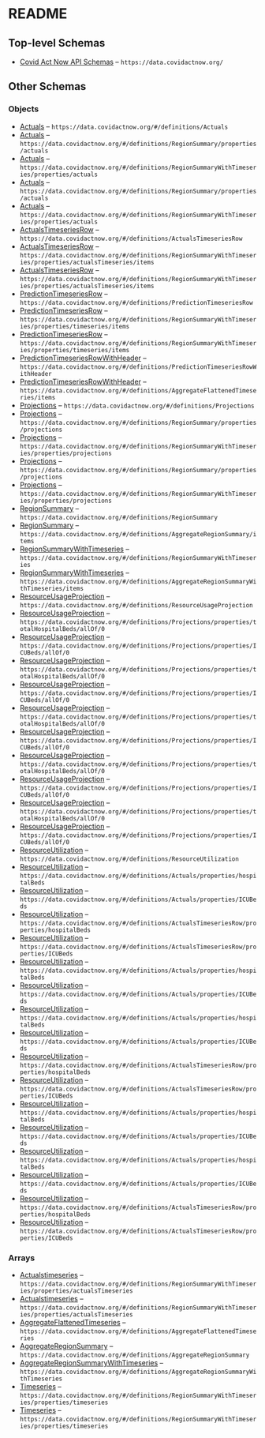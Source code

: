 # README

## Top-level Schemas

-   [Covid Act Now API Schemas](./schemas.md) – `https://data.covidactnow.org/`

## Other Schemas

### Objects

-   [Actuals](./schemas-definitions-actuals.md "Base model for API output") – `https://data.covidactnow.org/#/definitions/Actuals`
-   [Actuals](./schemas-definitions-regionsummary-properties-actuals.md "Base model for API output") – `https://data.covidactnow.org/#/definitions/RegionSummary/properties/actuals`
-   [Actuals](./schemas-definitions-regionsummarywithtimeseries-properties-actuals.md "Base model for API output") – `https://data.covidactnow.org/#/definitions/RegionSummaryWithTimeseries/properties/actuals`
-   [Actuals](./schemas-definitions-regionsummary-properties-actuals.md "Base model for API output") – `https://data.covidactnow.org/#/definitions/RegionSummary/properties/actuals`
-   [Actuals](./schemas-definitions-regionsummarywithtimeseries-properties-actuals.md "Base model for API output") – `https://data.covidactnow.org/#/definitions/RegionSummaryWithTimeseries/properties/actuals`
-   [ActualsTimeseriesRow](./schemas-definitions-actualstimeseriesrow.md "Base model for API output") – `https://data.covidactnow.org/#/definitions/ActualsTimeseriesRow`
-   [ActualsTimeseriesRow](./schemas-definitions-regionsummarywithtimeseries-properties-actualstimeseries-actualstimeseriesrow.md "Base model for API output") – `https://data.covidactnow.org/#/definitions/RegionSummaryWithTimeseries/properties/actualsTimeseries/items`
-   [ActualsTimeseriesRow](./schemas-definitions-regionsummarywithtimeseries-properties-actualstimeseries-actualstimeseriesrow.md "Base model for API output") – `https://data.covidactnow.org/#/definitions/RegionSummaryWithTimeseries/properties/actualsTimeseries/items`
-   [PredictionTimeseriesRow](./schemas-definitions-predictiontimeseriesrow.md "Base model for API output") – `https://data.covidactnow.org/#/definitions/PredictionTimeseriesRow`
-   [PredictionTimeseriesRow](./schemas-definitions-regionsummarywithtimeseries-properties-timeseries-predictiontimeseriesrow.md "Base model for API output") – `https://data.covidactnow.org/#/definitions/RegionSummaryWithTimeseries/properties/timeseries/items`
-   [PredictionTimeseriesRow](./schemas-definitions-regionsummarywithtimeseries-properties-timeseries-predictiontimeseriesrow.md "Base model for API output") – `https://data.covidactnow.org/#/definitions/RegionSummaryWithTimeseries/properties/timeseries/items`
-   [PredictionTimeseriesRowWithHeader](./schemas-definitions-predictiontimeseriesrowwithheader.md "Base model for API output") – `https://data.covidactnow.org/#/definitions/PredictionTimeseriesRowWithHeader`
-   [PredictionTimeseriesRowWithHeader](./schemas-definitions-aggregateflattenedtimeseries-predictiontimeseriesrowwithheader.md "Base model for API output") – `https://data.covidactnow.org/#/definitions/AggregateFlattenedTimeseries/items`
-   [Projections](./schemas-definitions-projections.md "Base model for API output") – `https://data.covidactnow.org/#/definitions/Projections`
-   [Projections](./schemas-definitions-regionsummary-properties-projections.md "Base model for API output") – `https://data.covidactnow.org/#/definitions/RegionSummary/properties/projections`
-   [Projections](./schemas-definitions-regionsummarywithtimeseries-properties-projections.md "Base model for API output") – `https://data.covidactnow.org/#/definitions/RegionSummaryWithTimeseries/properties/projections`
-   [Projections](./schemas-definitions-regionsummary-properties-projections.md "Base model for API output") – `https://data.covidactnow.org/#/definitions/RegionSummary/properties/projections`
-   [Projections](./schemas-definitions-regionsummarywithtimeseries-properties-projections.md "Base model for API output") – `https://data.covidactnow.org/#/definitions/RegionSummaryWithTimeseries/properties/projections`
-   [RegionSummary](./schemas-definitions-regionsummary.md "Base model for API output") – `https://data.covidactnow.org/#/definitions/RegionSummary`
-   [RegionSummary](./schemas-definitions-aggregateregionsummary-regionsummary.md "Base model for API output") – `https://data.covidactnow.org/#/definitions/AggregateRegionSummary/items`
-   [RegionSummaryWithTimeseries](./schemas-definitions-regionsummarywithtimeseries.md "Base model for API output") – `https://data.covidactnow.org/#/definitions/RegionSummaryWithTimeseries`
-   [RegionSummaryWithTimeseries](./schemas-definitions-aggregateregionsummarywithtimeseries-regionsummarywithtimeseries.md "Base model for API output") – `https://data.covidactnow.org/#/definitions/AggregateRegionSummaryWithTimeseries/items`
-   [ResourceUsageProjection](./schemas-definitions-resourceusageprojection.md "Base model for API output") – `https://data.covidactnow.org/#/definitions/ResourceUsageProjection`
-   [ResourceUsageProjection](./schemas-definitions-projections-properties-totalhospitalbeds-allof-resourceusageprojection.md "Base model for API output") – `https://data.covidactnow.org/#/definitions/Projections/properties/totalHospitalBeds/allOf/0`
-   [ResourceUsageProjection](./schemas-definitions-projections-properties-icubeds-allof-resourceusageprojection.md "Base model for API output") – `https://data.covidactnow.org/#/definitions/Projections/properties/ICUBeds/allOf/0`
-   [ResourceUsageProjection](./schemas-definitions-projections-properties-totalhospitalbeds-allof-resourceusageprojection.md "Base model for API output") – `https://data.covidactnow.org/#/definitions/Projections/properties/totalHospitalBeds/allOf/0`
-   [ResourceUsageProjection](./schemas-definitions-projections-properties-icubeds-allof-resourceusageprojection.md "Base model for API output") – `https://data.covidactnow.org/#/definitions/Projections/properties/ICUBeds/allOf/0`
-   [ResourceUsageProjection](./schemas-definitions-projections-properties-totalhospitalbeds-allof-resourceusageprojection.md "Base model for API output") – `https://data.covidactnow.org/#/definitions/Projections/properties/totalHospitalBeds/allOf/0`
-   [ResourceUsageProjection](./schemas-definitions-projections-properties-icubeds-allof-resourceusageprojection.md "Base model for API output") – `https://data.covidactnow.org/#/definitions/Projections/properties/ICUBeds/allOf/0`
-   [ResourceUsageProjection](./schemas-definitions-projections-properties-totalhospitalbeds-allof-resourceusageprojection.md "Base model for API output") – `https://data.covidactnow.org/#/definitions/Projections/properties/totalHospitalBeds/allOf/0`
-   [ResourceUsageProjection](./schemas-definitions-projections-properties-icubeds-allof-resourceusageprojection.md "Base model for API output") – `https://data.covidactnow.org/#/definitions/Projections/properties/ICUBeds/allOf/0`
-   [ResourceUsageProjection](./schemas-definitions-projections-properties-totalhospitalbeds-allof-resourceusageprojection.md "Base model for API output") – `https://data.covidactnow.org/#/definitions/Projections/properties/totalHospitalBeds/allOf/0`
-   [ResourceUsageProjection](./schemas-definitions-projections-properties-icubeds-allof-resourceusageprojection.md "Base model for API output") – `https://data.covidactnow.org/#/definitions/Projections/properties/ICUBeds/allOf/0`
-   [ResourceUtilization](./schemas-definitions-resourceutilization.md "Base model for API output") – `https://data.covidactnow.org/#/definitions/ResourceUtilization`
-   [ResourceUtilization](./schemas-definitions-actuals-properties-resourceutilization.md "Base model for API output") – `https://data.covidactnow.org/#/definitions/Actuals/properties/hospitalBeds`
-   [ResourceUtilization](./schemas-definitions-actuals-properties-resourceutilization-1.md "Base model for API output") – `https://data.covidactnow.org/#/definitions/Actuals/properties/ICUBeds`
-   [ResourceUtilization](./schemas-definitions-actualstimeseriesrow-properties-resourceutilization.md "Base model for API output") – `https://data.covidactnow.org/#/definitions/ActualsTimeseriesRow/properties/hospitalBeds`
-   [ResourceUtilization](./schemas-definitions-actualstimeseriesrow-properties-resourceutilization-1.md "Base model for API output") – `https://data.covidactnow.org/#/definitions/ActualsTimeseriesRow/properties/ICUBeds`
-   [ResourceUtilization](./schemas-definitions-actuals-properties-resourceutilization.md "Base model for API output") – `https://data.covidactnow.org/#/definitions/Actuals/properties/hospitalBeds`
-   [ResourceUtilization](./schemas-definitions-actuals-properties-resourceutilization-1.md "Base model for API output") – `https://data.covidactnow.org/#/definitions/Actuals/properties/ICUBeds`
-   [ResourceUtilization](./schemas-definitions-actuals-properties-resourceutilization.md "Base model for API output") – `https://data.covidactnow.org/#/definitions/Actuals/properties/hospitalBeds`
-   [ResourceUtilization](./schemas-definitions-actuals-properties-resourceutilization-1.md "Base model for API output") – `https://data.covidactnow.org/#/definitions/Actuals/properties/ICUBeds`
-   [ResourceUtilization](./schemas-definitions-actualstimeseriesrow-properties-resourceutilization.md "Base model for API output") – `https://data.covidactnow.org/#/definitions/ActualsTimeseriesRow/properties/hospitalBeds`
-   [ResourceUtilization](./schemas-definitions-actualstimeseriesrow-properties-resourceutilization-1.md "Base model for API output") – `https://data.covidactnow.org/#/definitions/ActualsTimeseriesRow/properties/ICUBeds`
-   [ResourceUtilization](./schemas-definitions-actuals-properties-resourceutilization.md "Base model for API output") – `https://data.covidactnow.org/#/definitions/Actuals/properties/hospitalBeds`
-   [ResourceUtilization](./schemas-definitions-actuals-properties-resourceutilization-1.md "Base model for API output") – `https://data.covidactnow.org/#/definitions/Actuals/properties/ICUBeds`
-   [ResourceUtilization](./schemas-definitions-actuals-properties-resourceutilization.md "Base model for API output") – `https://data.covidactnow.org/#/definitions/Actuals/properties/hospitalBeds`
-   [ResourceUtilization](./schemas-definitions-actuals-properties-resourceutilization-1.md "Base model for API output") – `https://data.covidactnow.org/#/definitions/Actuals/properties/ICUBeds`
-   [ResourceUtilization](./schemas-definitions-actualstimeseriesrow-properties-resourceutilization.md "Base model for API output") – `https://data.covidactnow.org/#/definitions/ActualsTimeseriesRow/properties/hospitalBeds`
-   [ResourceUtilization](./schemas-definitions-actualstimeseriesrow-properties-resourceutilization-1.md "Base model for API output") – `https://data.covidactnow.org/#/definitions/ActualsTimeseriesRow/properties/ICUBeds`

### Arrays

-   [Actualstimeseries](./schemas-definitions-regionsummarywithtimeseries-properties-actualstimeseries.md) – `https://data.covidactnow.org/#/definitions/RegionSummaryWithTimeseries/properties/actualsTimeseries`
-   [Actualstimeseries](./schemas-definitions-regionsummarywithtimeseries-properties-actualstimeseries.md) – `https://data.covidactnow.org/#/definitions/RegionSummaryWithTimeseries/properties/actualsTimeseries`
-   [AggregateFlattenedTimeseries](./schemas-definitions-aggregateflattenedtimeseries.md "Base model for API output") – `https://data.covidactnow.org/#/definitions/AggregateFlattenedTimeseries`
-   [AggregateRegionSummary](./schemas-definitions-aggregateregionsummary.md "Base model for API output") – `https://data.covidactnow.org/#/definitions/AggregateRegionSummary`
-   [AggregateRegionSummaryWithTimeseries](./schemas-definitions-aggregateregionsummarywithtimeseries.md "Base model for API output") – `https://data.covidactnow.org/#/definitions/AggregateRegionSummaryWithTimeseries`
-   [Timeseries](./schemas-definitions-regionsummarywithtimeseries-properties-timeseries.md) – `https://data.covidactnow.org/#/definitions/RegionSummaryWithTimeseries/properties/timeseries`
-   [Timeseries](./schemas-definitions-regionsummarywithtimeseries-properties-timeseries.md) – `https://data.covidactnow.org/#/definitions/RegionSummaryWithTimeseries/properties/timeseries`
